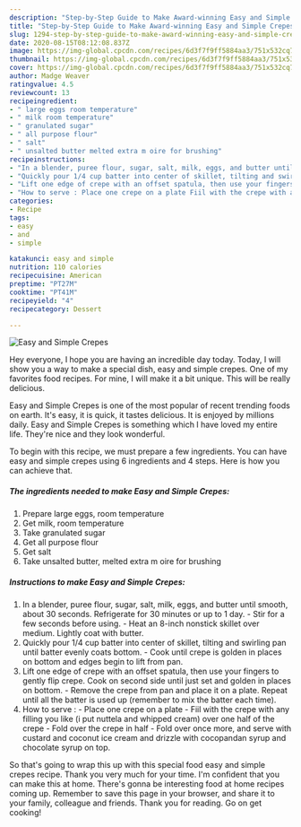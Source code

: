 ```yaml
---
description: "Step-by-Step Guide to Make Award-winning Easy and Simple Crepes"
title: "Step-by-Step Guide to Make Award-winning Easy and Simple Crepes"
slug: 1294-step-by-step-guide-to-make-award-winning-easy-and-simple-crepes
date: 2020-08-15T08:12:08.837Z
image: https://img-global.cpcdn.com/recipes/6d3f7f9ff5884aa3/751x532cq70/easy-and-simple-crepes-recipe-main-photo.jpg
thumbnail: https://img-global.cpcdn.com/recipes/6d3f7f9ff5884aa3/751x532cq70/easy-and-simple-crepes-recipe-main-photo.jpg
cover: https://img-global.cpcdn.com/recipes/6d3f7f9ff5884aa3/751x532cq70/easy-and-simple-crepes-recipe-main-photo.jpg
author: Madge Weaver
ratingvalue: 4.5
reviewcount: 13
recipeingredient:
- " large eggs room temperature"
- " milk room temperature"
- " granulated sugar"
- " all purpose flour"
- " salt"
- " unsalted butter melted extra m oire for brushing"
recipeinstructions:
- "In a blender, puree flour, sugar, salt, milk, eggs, and butter until smooth, about 30 seconds. Refrigerate for 30 minutes or up to 1 day. Stir for a few seconds before using. Heat an 8-inch nonstick skillet over medium. Lightly coat with butter."
- "Quickly pour 1/4 cup batter into center of skillet, tilting and swirling pan until batter evenly coats bottom.  Cook until crepe is golden in places on bottom and edges begin to lift from pan."
- "Lift one edge of crepe with an offset spatula, then use your fingers to gently flip crepe. Cook on second side until just set and golden in places on bottom. Remove the crepe from pan and place it on a plate. Repeat until all the batter is used up (remember to mix the batter each time)."
- "How to serve : Place one crepe on a plate Fiil with the crepe with any filling you like (i put nuttela and whipped cream) over one half of the crepe Fold over the crepe in half Fold over once more, and serve with custard and coconut ice cream and drizzle with cocopandan syrup and chocolate syrup on top."
categories:
- Recipe
tags:
- easy
- and
- simple

katakunci: easy and simple 
nutrition: 110 calories
recipecuisine: American
preptime: "PT27M"
cooktime: "PT41M"
recipeyield: "4"
recipecategory: Dessert

---
```



![Easy and Simple Crepes](https://img-global.cpcdn.com/recipes/6d3f7f9ff5884aa3/751x532cq70/easy-and-simple-crepes-recipe-main-photo.jpg)

Hey everyone, I hope you are having an incredible day today. Today, I will show you a way to make a special dish, easy and simple crepes. One of my favorites food recipes. For mine, I will make it a bit unique. This will be really delicious.

Easy and Simple Crepes is one of the most popular of recent trending foods on earth. It's easy, it is quick, it tastes delicious. It is enjoyed by millions daily. Easy and Simple Crepes is something which I have loved my entire life. They're nice and they look wonderful.




To begin with this recipe, we must prepare a few ingredients. You can have easy and simple crepes using 6 ingredients and 4 steps. Here is how you can achieve that.

<!--inarticleads1-->

##### The ingredients needed to make Easy and Simple Crepes:

1. Prepare  large eggs, room temperature
1. Get  milk, room temperature
1. Take  granulated sugar
1. Get  all purpose flour
1. Get  salt
1. Take  unsalted butter, melted extra m oire for brushing




<!--inarticleads2-->

##### Instructions to make Easy and Simple Crepes:

1. In a blender, puree flour, sugar, salt, milk, eggs, and butter until smooth, about 30 seconds. Refrigerate for 30 minutes or up to 1 day. - Stir for a few seconds before using. - Heat an 8-inch nonstick skillet over medium. Lightly coat with butter.
1. Quickly pour 1/4 cup batter into center of skillet, tilting and swirling pan until batter evenly coats bottom.  - Cook until crepe is golden in places on bottom and edges begin to lift from pan.
1. Lift one edge of crepe with an offset spatula, then use your fingers to gently flip crepe. Cook on second side until just set and golden in places on bottom. - Remove the crepe from pan and place it on a plate. Repeat until all the batter is used up (remember to mix the batter each time).
1. How to serve : - Place one crepe on a plate - Fiil with the crepe with any filling you like (i put nuttela and whipped cream) over one half of the crepe - Fold over the crepe in half - Fold over once more, and serve with custard and coconut ice cream and drizzle with cocopandan syrup and chocolate syrup on top.




So that's going to wrap this up with this special food easy and simple crepes recipe. Thank you very much for your time. I'm confident that you can make this at home. There's gonna be interesting food at home recipes coming up. Remember to save this page in your browser, and share it to your family, colleague and friends. Thank you for reading. Go on get cooking!

